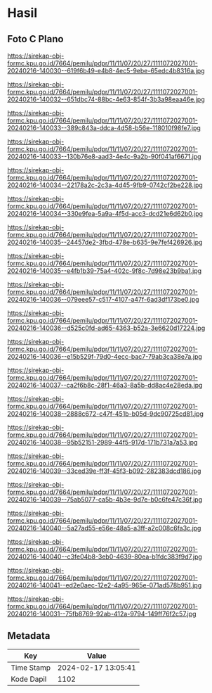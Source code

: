 # Hasil

## Foto C Plano

https://sirekap-obj-formc.kpu.go.id/7664/pemilu/pdpr/11/11/07/20/27/1111072027001-20240216-140030--619f6b49-e4b8-4ec5-9ebe-65edc4b8316a.jpg

https://sirekap-obj-formc.kpu.go.id/7664/pemilu/pdpr/11/11/07/20/27/1111072027001-20240216-140032--651dbc74-88bc-4e63-854f-3b3a98eaa46e.jpg

https://sirekap-obj-formc.kpu.go.id/7664/pemilu/pdpr/11/11/07/20/27/1111072027001-20240216-140033--389c843a-ddca-4d58-b56e-118010f98fe7.jpg

https://sirekap-obj-formc.kpu.go.id/7664/pemilu/pdpr/11/11/07/20/27/1111072027001-20240216-140033--130b76e8-aad3-4e4c-9a2b-90f041af6671.jpg

https://sirekap-obj-formc.kpu.go.id/7664/pemilu/pdpr/11/11/07/20/27/1111072027001-20240216-140034--22178a2c-2c3a-4d45-9fb9-0742cf2be228.jpg

https://sirekap-obj-formc.kpu.go.id/7664/pemilu/pdpr/11/11/07/20/27/1111072027001-20240216-140034--330e9fea-5a9a-4f5d-acc3-dcd21e6d62b0.jpg

https://sirekap-obj-formc.kpu.go.id/7664/pemilu/pdpr/11/11/07/20/27/1111072027001-20240216-140035--24457de2-3fbd-478e-b635-9e7fef426926.jpg

https://sirekap-obj-formc.kpu.go.id/7664/pemilu/pdpr/11/11/07/20/27/1111072027001-20240216-140035--e4fb1b39-75a4-402c-9f8c-7d98e23b9ba1.jpg

https://sirekap-obj-formc.kpu.go.id/7664/pemilu/pdpr/11/11/07/20/27/1111072027001-20240216-140036--079eee57-c517-4107-a47f-6ad3df173be0.jpg

https://sirekap-obj-formc.kpu.go.id/7664/pemilu/pdpr/11/11/07/20/27/1111072027001-20240216-140036--d525c0fd-ad65-4363-b52a-3e6620d17224.jpg

https://sirekap-obj-formc.kpu.go.id/7664/pemilu/pdpr/11/11/07/20/27/1111072027001-20240216-140036--e15b529f-79d0-4ecc-bac7-79ab3ca38e7a.jpg

https://sirekap-obj-formc.kpu.go.id/7664/pemilu/pdpr/11/11/07/20/27/1111072027001-20240216-140037--ca2f6b8c-28f1-46a3-8a5b-dd8ac4e28eda.jpg

https://sirekap-obj-formc.kpu.go.id/7664/pemilu/pdpr/11/11/07/20/27/1111072027001-20240216-140038--2888c672-c47f-451b-b05d-9dc90725cd81.jpg

https://sirekap-obj-formc.kpu.go.id/7664/pemilu/pdpr/11/11/07/20/27/1111072027001-20240216-140038--95b52151-2989-44f5-917d-171b731a7a53.jpg

https://sirekap-obj-formc.kpu.go.id/7664/pemilu/pdpr/11/11/07/20/27/1111072027001-20240216-140039--33ced39e-ff3f-45f3-b092-282383dcd186.jpg

https://sirekap-obj-formc.kpu.go.id/7664/pemilu/pdpr/11/11/07/20/27/1111072027001-20240216-140039--75ab5077-ca5b-4b3e-9d7e-b0c6fe47c36f.jpg

https://sirekap-obj-formc.kpu.go.id/7664/pemilu/pdpr/11/11/07/20/27/1111072027001-20240216-140040--5a27ad55-e56e-48a5-a3ff-a2c008c6fa3c.jpg

https://sirekap-obj-formc.kpu.go.id/7664/pemilu/pdpr/11/11/07/20/27/1111072027001-20240216-140040--c3fe04b8-3eb0-4639-80ea-b1fdc383f9d7.jpg

https://sirekap-obj-formc.kpu.go.id/7664/pemilu/pdpr/11/11/07/20/27/1111072027001-20240216-140041--ed2e0aec-12e2-4a95-965e-071ad578b951.jpg

https://sirekap-obj-formc.kpu.go.id/7664/pemilu/pdpr/11/11/07/20/27/1111072027001-20240216-140031--75fb8769-92ab-412a-9794-149ff76f2c57.jpg


## Metadata

| Key        | Value               |
| ---------- | ------------------- |
| Time Stamp | 2024-02-17 13:05:41 |
| Kode Dapil | 1102                |



